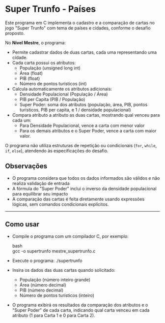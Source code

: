 # Super Trunfo - Países

Este programa em C implementa o cadastro e a comparação de cartas no jogo "Super Trunfo" com tema de países e cidades, conforme o desafio proposto.

No **Nível Mestre**, o programa:

- Permite cadastrar dados de duas cartas, cada uma representando uma cidade.
- Cada carta possui os atributos:
  - População (unsigned long int)
  - Área (float)
  - PIB (float)
  - Número de pontos turísticos (int)
- Calcula automaticamente os atributos adicionais:
  - Densidade Populacional (População / Área)
  - PIB per Capita (PIB / População)
  - Super Poder: soma dos atributos (população, área, PIB, pontos turísticos, PIB per capita, e 1 / densidade populacional)
- Compara atributo a atributo as duas cartas, mostrando qual venceu para cada um:
  - Para Densidade Populacional, vence a carta com menor valor
  - Para os demais atributos e o Super Poder, vence a carta com maior valor.

O programa não utiliza estruturas de repetição ou condicionais (`for`, `while`, `if`, `else`), atendendo às especificações do desafio.

## Observações
- O programa considera que todos os dados informados são válidos e não realiza validação de entrada
- A fórmula do "Super Poder" inclui o inverso da densidade populacional para equilibrar seu impacto
- A comparação das cartas é feita diretamente usando expressões lógicas, sem comandos condicionais explícitos.

---

## Como usar

- Compile o programa com um compilador C, por exemplo:

   bash  
   gcc -o supertrunfo mestre_supertrunfo.c
  
- Execute o programa: 
   ./supertrunfo
   
- Insira os dados das duas cartas quando solicitado:
  - População (número inteiro grande)
  - Área (número decimal)
  - PIB (número decimal)
  - Número de pontos turísticos (inteiro)
- O programa exibirá os resultados da comparação dos atributos e o "Super Poder" de cada carta, indicando qual carta venceu em cada atributo (1 para Carta 1 e 0 para Carta 2).




